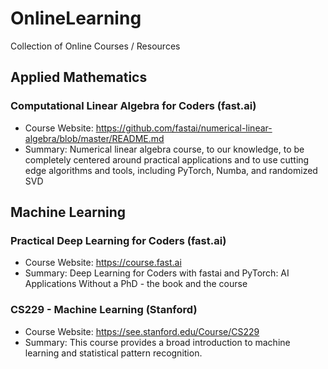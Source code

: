 # OnlineLearning
Collection of Online Courses / Resources 

## Applied Mathematics

### Computational Linear Algebra for Coders (fast.ai)
- Course Website: https://github.com/fastai/numerical-linear-algebra/blob/master/README.md
- Summary: Numerical linear algebra course, to our knowledge, to be completely centered around practical applications and to use cutting edge algorithms and tools, including PyTorch, Numba, and randomized SVD


## Machine Learning

### Practical Deep Learning for Coders (fast.ai)
- Course Website: https://course.fast.ai
- Summary: Deep Learning for Coders with fastai and PyTorch: AI Applications Without a PhD - the book and the course

### CS229 - Machine Learning (Stanford)
- Course Website: https://see.stanford.edu/Course/CS229
- Summary: This course provides a broad introduction to machine learning and statistical pattern recognition.
